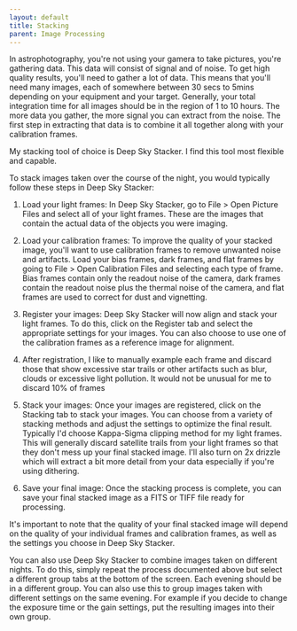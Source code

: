 ```yaml
---
layout: default
title: Stacking
parent: Image Processing
---
```

In astrophotography, you're not using your gamera to take pictures, you're gathering data. This data will consist of signal and of noise. To get high quality results, you'll need to gather a lot of data. This means that you'll need many images, each of somewhere between 30 secs to 5mins depending on your equipment and your target. Generally, your total integration time for all images should be in the region of 1 to 10 hours. The more data you gather, the more signal you can extract from the noise. The first step in extracting that data is to combine it all together along with your calibration frames.

My stacking tool of choice is Deep Sky Stacker. I find this tool most flexible and capable.

To stack images taken over the course of the night, you would typically follow these steps in Deep Sky Stacker:

1. Load your light frames: In Deep Sky Stacker, go to File > Open Picture Files and select all of your light frames. These are the images that contain the actual data of the objects you were imaging.

2. Load your calibration frames: To improve the quality of your stacked image, you'll want to use calibration frames to remove unwanted noise and artifacts. Load your bias frames, dark frames, and flat frames by going to File > Open Calibration Files and selecting each type of frame. Bias frames contain only the readout noise of the camera, dark frames contain the readout noise plus the thermal noise of the camera, and flat frames are used to correct for dust and vignetting.

3. Register your images: Deep Sky Stacker will now align and stack your light frames. To do this, click on the Register tab and select the appropriate settings for your images. You can also choose to use one of the calibration frames as a reference image for alignment.

4. After registration, I like to manually example each frame and discard those that show excessive star trails or other artifacts such as blur, clouds or excessive light pollution. It would not be unusual for me to discard 10% of frames

5. Stack your images: Once your images are registered, click on the Stacking tab to stack your images. You can choose from a variety of stacking methods and adjust the settings to optimize the final result. Typically I'd choose Kappa-Sigma clipping method for my light frames. This will generally discard satellite trails from your light frames so that they don't mess up your final stacked image. I'll also turn on 2x drizzle which will extract a bit more detail from your data especially if you're using dithering.

6. Save your final image: Once the stacking process is complete, you can save your final stacked image as a FITS or TIFF file ready for processing.

It's important to note that the quality of your final stacked image will depend on the quality of your individual frames and calibration frames, as well as the settings you choose in Deep Sky Stacker.

You can also use Deep Sky Stacker to combine images taken on different nights. To do this, simply repeat the process documented above but select a different group tabs at the bottom of the screen. Each evening should be in a different group. You can also use this to group images taken with different settings on the same evening. For example if you decide to change the exposure time or the gain settings, put the resulting images into their own group.

